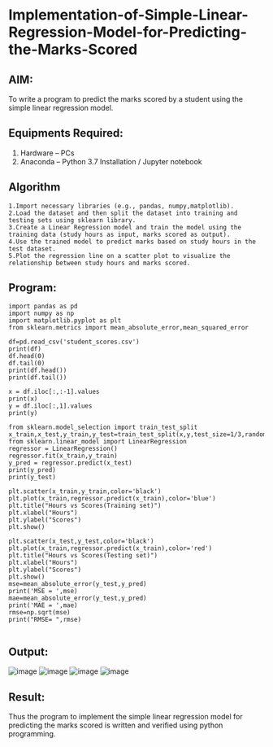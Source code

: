 # Implementation-of-Simple-Linear-Regression-Model-for-Predicting-the-Marks-Scored

## AIM:
To write a program to predict the marks scored by a student using the simple linear regression model.

## Equipments Required:
1. Hardware – PCs
2. Anaconda – Python 3.7 Installation / Jupyter notebook

## Algorithm
```
1.Import necessary libraries (e.g., pandas, numpy,matplotlib).
2.Load the dataset and then split the dataset into training and testing sets using sklearn library.
3.Create a Linear Regression model and train the model using the training data (study hours as input, marks scored as output).
4.Use the trained model to predict marks based on study hours in the test dataset.
5.Plot the regression line on a scatter plot to visualize the relationship between study hours and marks scored.
```

## Program:
```
import pandas as pd
import numpy as np
import matplotlib.pyplot as plt
from sklearn.metrics import mean_absolute_error,mean_squared_error

df=pd.read_csv('student_scores.csv')
print(df)
df.head(0)
df.tail(0)
print(df.head())
print(df.tail())

x = df.iloc[:,:-1].values
print(x)
y = df.iloc[:,1].values
print(y)

from sklearn.model_selection import train_test_split
x_train,x_test,y_train,y_test=train_test_split(x,y,test_size=1/3,random_state=0)
from sklearn.linear_model import LinearRegression
regressor = LinearRegression()
regressor.fit(x_train,y_train)
y_pred = regressor.predict(x_test)
print(y_pred)
print(y_test)

plt.scatter(x_train,y_train,color='black')
plt.plot(x_train,regressor.predict(x_train),color='blue')
plt.title("Hours vs Scores(Training set)")
plt.xlabel("Hours")
plt.ylabel("Scores")
plt.show()

plt.scatter(x_test,y_test,color='black')
plt.plot(x_train,regressor.predict(x_train),color='red')
plt.title("Hours vs Scores(Testing set)")
plt.xlabel("Hours")
plt.ylabel("Scores")
plt.show()
mse=mean_absolute_error(y_test,y_pred)
print('MSE = ',mse)
mae=mean_absolute_error(y_test,y_pred)
print('MAE = ',mae)
rmse=np.sqrt(mse)
print("RMSE= ",rmse)


```


## Output:
![image](https://github.com/user-attachments/assets/f120d70e-da68-4c98-8c77-daf77230e191)
![image](https://github.com/user-attachments/assets/3fcb5ac5-1cf0-4484-8197-af57e2d32c10)
![image](https://github.com/user-attachments/assets/97537201-b440-4549-8d9b-586bfbb19956)
![image](https://github.com/user-attachments/assets/8e53a2fd-095a-49ce-ae29-4a0d24e4e759)



## Result:
Thus the program to implement the simple linear regression model for predicting the marks scored is written and verified using python programming.
